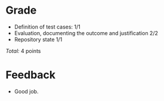 Grade
=====

* Definition of test cases: 1/1
* Evaluation, documenting the outcome and justification 2/2
* Repository state 1/1

_Total:_ 4 points

Feedback
========

- Good job.
